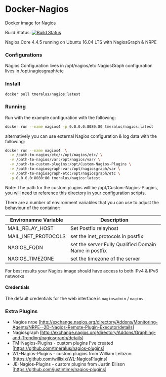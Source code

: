 # Docker-Nagios

Docker image for Nagios

Build Status: [![Build Status](https://travis-ci.org/tmeralus/Docker-Nagios.svg?branch=master)](https://travis-ci.org/tmeralus/Docker-Nagios)

Nagios Core 4.4.5 running on Ubuntu 16.04 LTS with NagiosGraph & NRPE

### Configurations
Nagios Configuration lives in /opt/nagios/etc
NagiosGraph configuration lives in /opt/nagiosgraph/etc

### Install

```sh
docker pull tmeralus/nagios:latest
```

### Running

Run with the example configuration with the following:

```sh
docker run --name nagios4 -p 0.0.0.0:8080:80 tmeralus/nagios:latest
```

alternatively you can use external Nagios configuration & log data with the following:

```sh
docker run --name nagios4  \
  -v /path-to-nagios/etc/:/opt/nagios/etc/ \
  -v /path-to-nagios/var:/opt/nagios/var/ \
  -v /path-to-custom-plugins:/opt/Custom-Nagios-Plugins \
  -v /path-to-nagiosgraph-var:/opt/nagiosgraph/var \
  -v /path-to-nagiosgraph-etc:/opt/nagiosgraph/etc \
  -p 0.0.0.0:8080:80 tmeralus/nagios:latest
```

Note: The path for the custom plugins will be /opt/Custom-Nagios-Plugins, you will need to reference this directory in your configuration scripts.

There are a number of environment variables that you can use to adjust the behaviour of the container:

| Environamne Variable | Description |
|--------|--------|
| MAIL_RELAY_HOST | Set Postfix relayhost |
| MAIL_INET_PROTOCOLS | set the inet_protocols in postfix |
| NAGIOS_FQDN | set the server Fully Qualified Domain Name in postfix |
| NAGIOS_TIMEZONE | set the timezone of the server |

For best results your Nagios image should have access to both IPv4 & IPv6 networks

#### Credentials

The default credentials for the web interface is `nagiosadmin` / `nagios`

### Extra Plugins

* Nagios nrpe [<http://exchange.nagios.org/directory/Addons/Monitoring-Agents/NRPE--2D-Nagios-Remote-Plugin-Executor/details>]
* Nagiosgraph [<http://exchange.nagios.org/directory/Addons/Graphing-and-Trending/nagiosgraph/details>]
* TM-Nagios-Plugins -  custom plugins I've created [<https://github.com/tmeralus/nagios-plugins>]
* WL-Nagios-Plugins -  custom plugins from William Leibzon [<https://github.com/willixix/WL-NagiosPlugins>]
* JE-Nagios-Plugins -  custom plugins from Justin Ellison [<https://github.com/justintime/nagios-plugins>]
